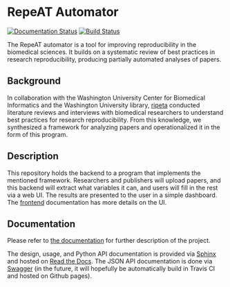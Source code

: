 # RepeAT Automator

[![Documentation Status](https://readthedocs.org/projects/repeat-aft/badge/?version=latest)](http://repeat-aft.readthedocs.io/en/latest/?badge=latest)
[![Build Status](https://travis-ci.org/ripeta/repeat-aft.svg?branch=master)](https://travis-ci.org/ripeta/repeat-aft)

The RepeAT automator is a tool for improving reproducibility in the biomedical
sciences. It builds on a systematic review of best practices in research
reproducibility, producing partially automated analyses of papers.

## Background

In collaboration with the Washington University Center for Biomedical
Informatics and the Washington University library, [ripeta][ripeta] conducted
literature reviews and interviews with biomedical researchers to understand best
practices for research reproducibility. From this knowledge, we synthesized a
framework for analyzing papers and operationalized it in the form of this
program.

## Description

This repository holds the backend to a program that implements the mentioned
framework. Researchers and publishers will upload papers, and this backend will
extract what variables it can, and users will fill in the rest via a web UI. The
results are presented to the user in a simple dashboard.
The [frontend][frontend] documentation has more details on the UI.

## Documentation

Please refer to [the documentation][docs] for further description of the project.

The design, usage, and Python API documentation is provided via [Sphinx][sphinx]
and hosted on [Read the Docs][readthedocs]. The JSON API documentation is done
via [Swagger][swagger] (in the future, it will hopefully be automatically build
in Travis CI and hosted on Github pages).
   
[ripeta]: http://www.ripeta.com/
[frontend]: https://github.com/ripeta/repeat-frontend
[docs]: http://repeat-aft.readthedocs.io/en/latest/?badge=latest
[sphinx]: http://www.sphinx-doc.org/en/stable/
[readthedocs]: http://www.readthedocs.org
[swagger]: http://swagger.io/
